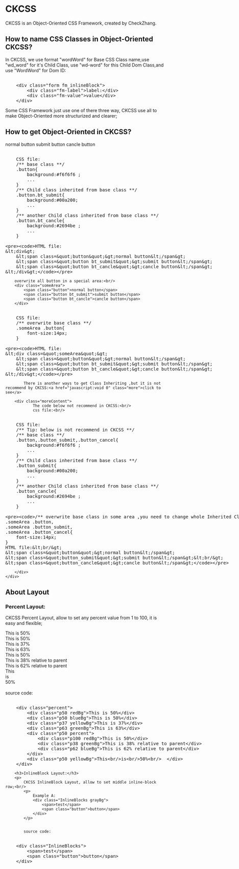 <link rel="stylesheet" href="css/CKCSS.css">
<link rel="stylesheet" href="doc/doc.css">
<script src="jquery-1.11.3.min.js"></script>
<div class="section">
        <h1>CKCSS</h1>
        <p>CKCSS is an Object-Oriented CSS Framework, created by CheckZhang. </p>
    </div>

<div class="section">
        <h2>How to name CSS Classes in Object-Oriented CKCSS?</h2>
        <p>
            <p>
                In CKCSS,  we use format "wordWord" for Base CSS Class name,use "wd_word" for it's Child Class, use "wd-word" for this Child Dom Class,and use "WordWord" for Dom ID:<br/>
                <!--<div class="form fm_inlineBlock" id="FormExample">
                    <div class="fm-label">label:</div>
                    <div class="fm-value">value</div>
                </div>-->
<xmp class="xmp_ckcss">
    <div class="form fm_inlineBlock">
        <div class="fm-label">label:</div>
        <div class="fm-value">value</div>
    </div>
</xmp>
                 Some CSS Framework just use one of there three way, CKCSS use all to make Object-Oriented more structurized and clearer;
            </p>
        </p>
    </div>
    
<div class="section">
        <h2>How to get Object-Oriented in CKCSS?</h2>
        <p>
        <div>
            <span class="button">normal button</span>
            <span class="button bt_submit">submit button</span>
            <span class="button bt_cancle">cancle button</span>
        </div>
<xmp>
    CSS file:
    /** base class **/
    .button{
        background:#f6f6f6 ;
        ...
    }
    /** Child class inherited from base class **/
    .button.bt_submit{
        background:#00a200;
        ...
    }
    /** another Child class inherited from base class **/
    .button.bt_cancle{
        background:#2694be ;
        ...
    }

    HTML file:
    <div>
        <span class="button">normal button</span>
        <span class="button bt_submit">submit button</span>
        <span class="button bt_cancle">cancle button</span>
    </div>
</xmp>

        overwrite all button in a special area:<br/>
        <div class="someArea">
            <span class="button">normal button</span>
            <span class="button bt_submit">submit button</span>
            <span class="button bt_cancle">cancle button</span>
        </div>

<xmp>
    CSS file:
    /** overwrite base class **/
    .someArea .button{
        font-size:14px;
    }

    HTML file:
    <div class="someArea">
        <span class="button">normal button</span>
        <span class="button bt_submit">submit button</span>
        <span class="button bt_cancle">cancle button</span>
    </div>
</xmp>

            There is another ways to get Class Inheriting ,but it is not recommend by CKCSS:<a href="javascript:void 0" class="more">click to see</a>

        <div class="moreContent">
                The code below not recommend in CKCSS:<br/>
                css file:<br/>
<xmp class="xmp_notCkcss">
    CSS file:
    /** Tip: below is not recommend in CKCSS **/
    /** base class **/
    .button,.button_submit,.button_cancel{
        background:#f6f6f6 ;
        ...
    }
    /** Child class inherited from base class **/
    .button_submit{
        background:#00a200;
        ...
    }
    /** another Child class inherited from base class **/
    .button_cancle{
        background:#2694be ;
        ...
    }

    /** overwrite base class in some area ,you need to change whole Inherited Class Tree but not by Base Class directly, it's difficute and not intuitionistic, especialy do width big tree, for example icon tree; **/
    .someArea .button,
    .someArea .button_submit,
    .someArea .button_cancel{
        font-size:14px;
    }
    HTML file:<br/>
    <span class="button">normal button</span>
    <span class="button_submit">submit button</span><br/>
    <span class="button_cancle">cancle button</span>
</xmp>



        </div>
    </div>

<div class="section">
        <h2>About Layout</h2>
        <h3>Percent Layout:</h3>
        <p>
        CKCSS Percent Layout, allow to set any percent value from 1 to 100, it is easy and flexible;
<div class="percent">
<div class="p50 redBg">This is 50%</div>
<div class="p50 blueBg">This is 50%</div>
<div class="p37 yellowBg">This is 37%</div>
<div class="p63 greenBg">This is 63%</div>
<div class="p50 percent">
<div class="p100 redBg">This is 50%</div>
<div class="p38 greenBg">This is 38% relative to parent</div>
<div class="p62 blueBg">This is 62% relative to parent</div>
</div>
<div class="p50 yellowBg">This<br/>is<br/>50%<br/>  </div>
</div>
        <br/>
        source code:
<xmp>
    <div class="percent">
        <div class="p50 redBg">This is 50%</div>
        <div class="p50 blueBg">This is 50%</div>
        <div class="p37 yellowBg">This is 37%</div>
        <div class="p63 greenBg">This is 63%</div>
        <div class="p50 percent">
            <div class="p100 redBg">This is 50%</div>
            <div class="p38 greenBg">This is 38% relative to parent</div>
            <div class="p62 blueBg">This is 62% relative to parent</div>
        </div>
        <div class="p50 yellowBg">This<br/>is<br/>50%<br/>  </div>
    </div>
</xmp>
        </p>

        <h3>InlineBlock Layout:</h3>
        <p>
            CKCSS InlineBlock Layout, allow to set middle inline-block row;<br/>
            <p>
                Example A:
                <div class="InlineBlocks grayBg">
                    <span>test</span>
                    <span class="button">button</span>
                </div>
            </p>


            source code:
<xmp>
    <div class="InlineBlocks">
        <span>test</span>
        <span class="button">button</span>
    </div>

</xmp>
        <!--<p>
            Example B:
        <div class="InlineBlocks grayBg">
            <b class="ib-height"></b>
            <span>test</span>
            <span class="button">button</span>
        </div>
        </p>

        source code:
<xmp>
    <div class="InlineBlocks">
        <span class="ib-height">&nbsp;</span>
        <span>test</span>
        <span class="button">button</span>
    </div>

</xmp>
        </p>-->
    </div>
<script>
    $(".more").click(function(){
        $(".moreContent").toggle();
    })
</script>